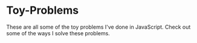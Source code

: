 # Toy-Problems
These are all some of the toy problems I've done in JavaScript. Check out some of the ways I solve these problems.

